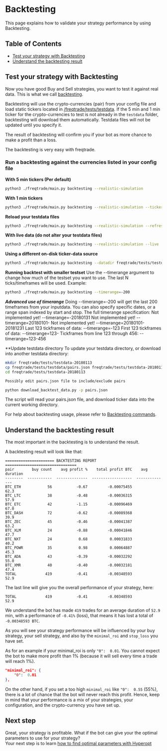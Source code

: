# Backtesting
This page explains how to validate your strategy performance by using 
Backtesting.

## Table of Contents
- [Test your strategy with Backtesting](#test-your-strategy-with-backtesting)
- [Understand the backtesting result](#understand-the-backtesting-result)

## Test your strategy with Backtesting
Now you have good Buy and Sell strategies, you want to test it against
real data. This is what we call 
[backtesting](https://en.wikipedia.org/wiki/Backtesting).


Backtesting will use the crypto-currencies (pair) from your config file
and load static tickers located in 
[/freqtrade/tests/testdata](https://github.com/gcarq/freqtrade/tree/develop/freqtrade/tests/testdata).
If the 5 min and 1 min ticker for the crypto-currencies to test is not 
already in the `testdata` folder, backtesting will download them 
automatically. Testdata files will not be updated until you specify it.

The result of backtesting will confirm you if your bot as more chance to
make a profit than a loss.


The backtesting is very easy with freqtrade.

### Run a backtesting against the currencies listed in your config file
**With 5 min tickers (Per default)**
```bash
python3 ./freqtrade/main.py backtesting --realistic-simulation
```

**With 1 min tickers**
```bash
python3 ./freqtrade/main.py backtesting --realistic-simulation --ticker-interval 1
```

**Reload your testdata files**
```bash
python3 ./freqtrade/main.py backtesting --realistic-simulation --refresh-pairs-cached
```

**With live data (do not alter your testdata files)**
```bash
python3 ./freqtrade/main.py backtesting --realistic-simulation --live
```

**Using a different on-disk ticker-data source**
```bash
python3 ./freqtrade/main.py backtesting --datadir freqtrade/tests/testdata-20180101
```

**Running backtest with smaller testset**
Use the --timerange argument to change how much of the testset
you want to use. The last N ticks/timeframes will be used.
Example:

```bash
python3 ./freqtrade/main.py backtesting --timerange=-200
```

***Advanced use of timerange***
  Doing --timerange=-200 will get the last 200 timeframes
  from your inputdata. You can also specify specific dates,
  or a range span indexed by start and stop.
  The full timerange specification:
  Not implemented yet! --timerange=-20180131
  Not implemented yet! --timerange=20180101-
  Not implemented yet! --timerange=20180101-20181231
  Last 123 tickframes of data:  --timerange=-123
  First 123 tickframes of data: --timerange=123-
  Tickframes from line 123 through 456: --timerange=123-456


**Update testdata directory
To update your testdata directory, or download into another testdata directory:
```bash
mkdir freqtrade/tests/testdata-20180113
cp freqtrade/tests/testdata/pairs.json freqtrade/tests/testdata-20180113
cd freqtrade/tests/testdata-20180113

Possibly edit pairs.json file to include/exclude pairs

python download_backtest_data.py -p pairs.json
```

The script will read your pairs.json file, and download ticker data
into the current working directory.


For help about backtesting usage, please refer to 
[Backtesting commands](#backtesting-commands).

## Understand the backtesting result
The most important in the backtesting is to understand the result.

A backtesting result will look like that:
```
====================== BACKTESTING REPORT ================================
pair        buy count    avg profit %    total profit BTC    avg duration
--------  -----------  --------------  ------------------  --------------
BTC_ETH            56           -0.67         -0.00075455            62.3
BTC_LTC            38           -0.48         -0.00036315            57.9
BTC_ETC            42           -1.15         -0.00096469            67.0
BTC_DASH           72           -0.62         -0.00089368            39.9
BTC_ZEC            45           -0.46         -0.00041387            63.2
BTC_XLM            24           -0.88         -0.00041846            47.7
BTC_NXT            24            0.68          0.00031833            40.2
BTC_POWR           35            0.98          0.00064887            45.3
BTC_ADA            43           -0.39         -0.00032292            55.0
BTC_XMR            40           -0.40         -0.00032181            47.4
TOTAL             419           -0.41         -0.00348593            52.9
```

The last line will give you the overall performance of your strategy,
here:
```
TOTAL             419           -0.41         -0.00348593            52.9
```

We understand the bot has made `419` trades for an average duration of
`52.9` min, with a performance of `-0.41%` (loss), that means it has 
lost a total of `-0.00348593 BTC`.
 
As you will see your strategy performance will be influenced by your buy 
strategy, your sell strategy, and also by the `minimal_roi` and 
`stop_loss` you have set. 

As for an example if your minimal_roi is only `"0":  0.01`. You cannot
expect the bot to make more profit than 1% (because it will sell every 
time a trade will reach 1%).
```json
"minimal_roi": {
    "0":  0.01
},
```

On the other hand, if you set a too high `minimal_roi` like `"0":  0.55`
(55%), there is a lot of chance that the bot will never reach this 
profit. Hence, keep in mind that your performance is a mix of your 
strategies, your configuration, and the crypto-currency you have set up.

## Next step
Great, your strategy is profitable. What if the bot can give your the
optimal parameters to use for your strategy?  
Your next step is to learn [how to find optimal parameters with Hyperopt](https://github.com/gcarq/freqtrade/blob/develop/docs/hyperopt.md)
